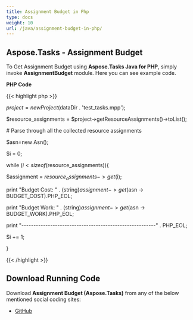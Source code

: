 ```yaml
---
title: Assignment Budget in Php
type: docs
weight: 10
url: /java/assignment-budget-in-php/
---
```


## **Aspose.Tasks - Assignment Budget**
To Get Assignment Budget using **Aspose.Tasks Java for PHP**, simply invoke **AssignmentBudget** module. Here you can see example code.

**PHP Code**

{{< highlight php >}}



$project = new Project($dataDir . 'test_tasks.mpp');

$resource_assignments = $project->getResourceAssignments()->toList();

\# Parse through all the collected resource assignments

$asn=new Asn();

$i = 0;

while ($i < sizeof($resource_assignments)){

$assignment = $resource_assignments->get($i);

print "Budget Cost: " . (string)$assignment -> get($asn -> BUDGET_COST).PHP_EOL;

print "Budget Work: " . (string)$assignment -> get($asn -> BUDGET_WORK).PHP_EOL;

print "--------------------------------------------------------" . PHP_EOL;

$i += 1;

}

{{< /highlight >}}
## **Download Running Code**
Download **Assignment Budget (Aspose.Tasks)** from any of the below mentioned social coding sites:

- [GitHub](https://github.com/aspose-tasks/Aspose.Tasks-for-Java/blob/master/Plugins/Aspose_Tasks_Java_for_PHP/src/aspose/tasks/WorkingWithResourceAssignments/AssignmentBudget.php)

